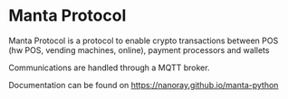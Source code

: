 # Manta Protocol
Manta Protocol is a protocol to enable crypto transactions between POS (hw POS, vending machines, online), payment processors and wallets

Communications are handled through a MQTT broker.

Documentation can be found on https://nanoray.github.io/manta-python